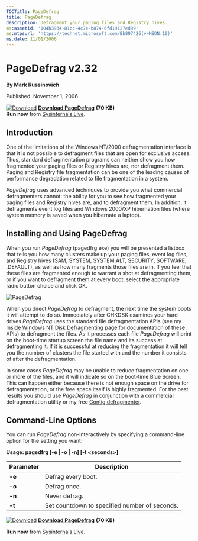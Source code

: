 ```yaml
--- 
TOCTitle: PageDefrag
title: PageDefrag
description: Defragment your paging files and Registry hives.
ms:assetid: '104b3934-81cc-4c7e-b874-6fd19127ed99'
ms:mtpsurl: 'https://technet.microsoft.com/Bb897426(v=MSDN.10)'
ms.date: 11/01/2006
---
```


PageDefrag v2.32
================

**By Mark Russinovich**

Published: November 1, 2006

[![Download](/media/landing/sysinternals/download_sm.png)](https://download.sysinternals.com/files/PageDefrag.zip) [**Download PageDefrag**](https://download.sysinternals.com/files/PageDefrag.zip) **(70 KB)**  
**Run now** from [Sysinternals Live](https://live.sysinternals.com/pagedfrg.exe).


## Introduction

One of the limitations of the Windows NT/2000 defragmentation interface
is that it is not possible to defragment files that are open for
exclusive access. Thus, standard defragmentation programs can neither
show you how fragmented your paging files or Registry hives are, nor
defragment them. Paging and Registry file fragmentation can be one of
the leading causes of performance degradation related to file
fragmentation in a system.

*PageDefrag* uses advanced techniques to provide you what commercial
defragmenters cannot: the ability for you to see how fragmented your
paging files and Registry hives are, and to defragment them. In
addition, it defragments event log files and Windows 2000/XP hibernation
files (where system memory is saved when you hibernate a laptop).

 

## Installing and Using PageDefrag

When you run *PageDefrag* (pagedfrg.exe) you will be presented a listbox
that tells you how many clusters make up your paging files, event log
files, and Registry hives (SAM, SYSTEM, SYSTEM.ALT, SECURITY, SOFTWARE,
.DEFAULT), as well as how many fragments those files are in. If you feel
that these files are fragmented enough to warrant a shot at
defragmenting them, or if you want to defragment them at every boot,
select the appropriate radio button choice and click OK.

![PageDefrag](/media/landing/sysinternals/PageDefrag.gif)  

When you direct *PageDefrag* to defragment, the next time the system
boots it will attempt to do so. Immediately after CHKDSK examines your
hard drives *PageDefrag* uses the standard file defragmentation APIs
(see my [Inside Windows NT Disk
Defragmenting](https://technet.microsoft.com/ea0299d6-a987-4a57-8927-0225e4ec350a)
page for documentation of these APIs) to defragment the files. As it
processes each file *PageDefrag* will print on the boot-time startup
screen the file name and its success at defragmenting it. If it is
successful at reducing the fragmentation it will tell you the number of
clusters the file started with and the number it consists of after the
defragmentation.

In some cases *PageDefrag* may be unable to reduce fragmentation on one
or more of the files, and it will indicate so on the boot-time Blue
Screen. This can happen either because there is not enough space on the
drive for defragmentation, or the free space itself is highly
fragmented. For the best results you should use *PageDefrag* in
conjunction with a commercial defragmentation utility or my free [Contig
defragmenter](contig.md).

 

## Command-Line Options

You can run *PageDefrag* non-interactively by specifying a command-line
option for the setting you want:

**Usage: pagedfrg \[-e | -o | -n\] \[-t &lt;seconds&gt;\]**

|Parameter  |Description  |
|---------|---------|
|  **-e** |  Defrag every boot.|
|  **-o** |  Defrag once.|
|  **-n** |  Never defrag.|
|  **-t** |  Set countdown to specified number of seconds.|


[![Download](/media/landing/sysinternals/download_sm.png)](https://download.sysinternals.com/files/PageDefrag.zip) [**Download PageDefrag**](https://download.sysinternals.com/files/PageDefrag.zip) **(70 KB)**

**Run now** from [Sysinternals Live](https://live.sysinternals.com/pagedfrg.exe).
